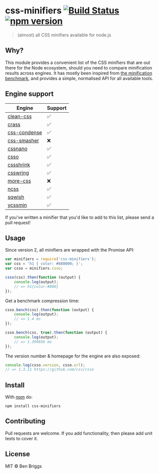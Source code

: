 # css-minifiers [![Build Status](https://travis-ci.org/ben-eb/css-minifiers.svg?branch=master)][ci] [![npm version](https://badge.fury.io/js/css-minifiers.svg)][npm]

> (almost) all CSS minifiers available for node.js

## Why?

This module provides a convenient list of the CSS minifiers that are out there
for the Node ecosystem, should you need to compare minification results across
engines. It has mostly been inspired from [the minification benchmark][1], and
provides a simple, normalised API for all available tools.

## Engine support

| Engine | Support |
| ------ | ------- |
| [clean-css](https://github.com/jakubpawlowicz/clean-css)  | ✅ |
| [crass](https://github.com/mattbasta/crass)               | ✅ |
| [css-condense](https://github.com/rstacruz/css-condense)  | ✅ |
| [css-smasher](https://github.com/MarkBennett/css-smasher) | ❌ |
| [cssnano](https://github.com/ben-eb/cssnano)              | ✅ |
| [csso](https://github.com/css/csso)                       | ✅ |
| [cssshrink](https://github.com/stoyan/cssshrink)          | ✅ |
| [csswring](https://github.com/hail2u/node-csswring)       | ✅ |
| [more-css](https://github.com/army8735/more)              | ❌ |
| [ncss](https://github.com/wasche/ncss)                    | ✅ |
| [sqwish](https://github.com/ded/sqwish)                   | ✅ |
| [ycssmin](https://github.com/yui/ycssmin)                 | ✅ |

If you've written a minifier that you'd like to add to this list, please send a
pull request!

## Usage

Since version 2, all minifiers are wrapped with the Promise API:

```js
var minifiers = require('css-minifiers');
var css = 'h1 { color: #880000; }';
var csso = minifiers.csso;

csso(css).then(function (output) {
    console.log(output);
    // => h1{color:#800}
});
```

Get a benchmark compression time:

```js
csso.bench(css).then(function (output) {
    console.log(output);
    // => 1.4 ms
});

csso.bench(css, true).then(function (output) {
    console.log(output);
    // => 1.399856 ms
});
```

The version number & homepage for the engine are also exposed:

```js
console.log(csso.version, csso.url);
// => 1.3.11 https://github.com/css/csso
```

## Install

With [npm](https://npmjs.com) do:

```
npm install css-minifiers
```

## Contributing

Pull requests are welcome. If you add functionality, then please add unit tests
to cover it.

## License

MIT © Ben Briggs

[1]: https://github.com/GoalSmashers/css-minification-benchmark

[ci]:   https://travis-ci.org/ben-eb/css-minifiers
[npm]:  http://badge.fury.io/js/css-minifiers
